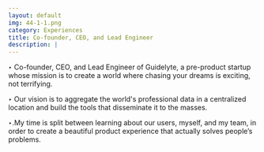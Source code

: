 ```yaml
---
layout: default
img: 44-1-1.png
category: Experiences
title: Co-founder, CEO, and Lead Engineer
description: |
---
```


‣ Co-founder, CEO, and Lead Engineer of Guidelyte, a pre-product startup whose mission is to create a world where chasing your dreams is exciting, not terrifying.

‣ Our vision is to aggregate the world's professional data in a centralized location and build the tools that disseminate it to the masses.

‣.My time is split between learning about our users, myself, and my team, in order to create a beautiful product experience that actually solves people’s problems.
